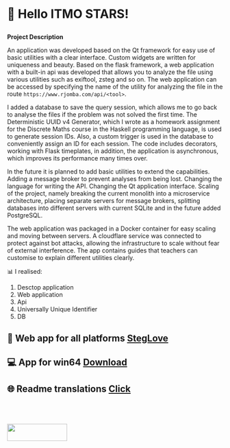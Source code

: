 # <p><strong> &#128205; Hello ITMO STARS!</strong> 

<strong>Project Description </strong>

An application was developed based on the Qt framework for easy use of basic utilities with a clear interface. Custom widgets are written for uniqueness and beauty. Based on the flask framework, a web application with a built-in api was developed that allows you to analyze the file using various utilities such as exiftool, zsteg and so on. The web application can be accessed by specifying the name of the utility for analyzing the file in the route `https://www.rjomba.com/api/<tool>`. 

I added a database to save the query session, which allows me to go back to analyse the files if the problem was not solved the first time. The Deterministic UUID v4 Generator, which I wrote as a homework assignment for the Discrete Maths course in the Haskell programming language, is used to generate session IDs. Also, a custom trigger is used in the database to conveniently assign an ID for each session. The code includes decorators, working with Flask timeplates, in addition, the application is asynchronous, which improves its performance many times over.

In the future it is planned to add basic utilities to extend the capabilities. Adding a message broker to prevent analyses from being lost. Changing the language for writing the API. Changing the Qt application interface. Scaling of the project, namely breaking the current monolith into a microservice architecture, placing separate servers for message brokers, splitting databases into different servers with current SQLite and in the future added PostgreSQL. 

The web application was packaged in a Docker container for easy scaling and moving between servers. A cloudflare service was connected to protect against bot attacks, allowing the infrastructure to scale without fear of external interference. The app contains guides that teachers can customise to explain different utilities clearly.

&#128202; I realised:
1. Desctop application
2. Web application
3. Api
4. Universally Unique Identifier
5. DB

## &#128242; Web app for all platforms <a href="https://www.rjomba.com">StegLove</a> 
## &#128187; App for win64 <a href="https://github.com/Cpp-Gleb/StegLove/releases/tag/1.2">Download</a> 
## 🌐 Readme translations <a href="https://github.com/Cpp-Gleb/StegLove/tree/main/Translations">Click</a> 

<p><br><br><br><a href="https://github.com/Cpp-Gleb/StegLove/releases/tag/1.2"><img src="https://github.com/user-attachments/assets/e6337c95-a83e-4d61-b220-80b3e8e97288" href="https://rjomba.com" width="140" height="40" /> </a></p>
